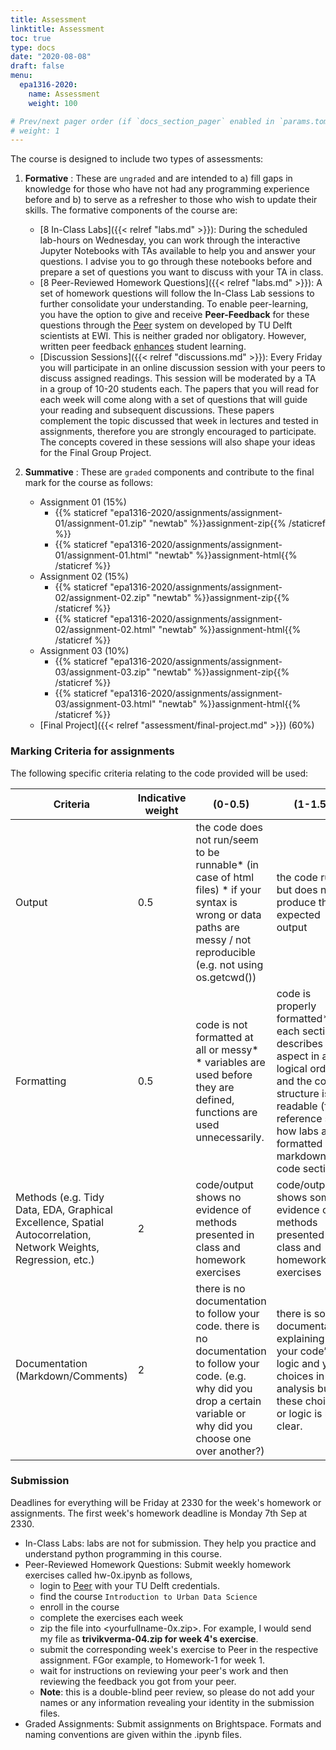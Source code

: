 ```yaml
---
title: Assessment
linktitle: Assessment
toc: true
type: docs
date: "2020-08-08"
draft: false
menu:
  epa1316-2020:
    name: Assessment
    weight: 100

# Prev/next pager order (if `docs_section_pager` enabled in `params.toml`)
# weight: 1
---
```


The course is designed to include two types of assessments:

1. **Formative** : These are `ungraded` and are intended to a) fill gaps in knowledge for those who have not had any programming experience before and b) to serve as a refresher to those who wish to update their skills. The formative components of the course are:

    * [8 In-Class Labs]({{< relref "labs.md" >}}): During the scheduled lab-hours on Wednesday, you can work through the interactive Jupyter Notebooks with TAs available to help you and answer your questions. I advise you to go through these notebooks before and prepare a set of questions you want to discuss with your TA in class.
    * [8 Peer-Reviewed Homework Questions]({{< relref "labs.md" >}}): A set of homework questions will follow the In-Class Lab sessions to further consolidate your understanding. To enable peer-learning, you have the option to give and receive **Peer-Feedback** for these questions through the [Peer](https://peer.tudelft.nl/) system on developed by TU Delft scientists at EWI. This is neither graded nor obligatory. However, written peer feedback [enhances](https://educationaltechnologyjournal.springeropen.com/articles/10.1186/s41239-016-0017-y) student learning.
    * [Discussion Sessions]({{< relref "discussions.md" >}}): Every Friday you will participate in an online discussion session with your peers to discuss assigned readings. This session will be moderated by a TA in a group of 10-20 students each. The papers that you will read for each week will come along with a set of questions that will guide your reading and subsequent discussions. These papers complement the topic discussed that week in lectures and tested in assignments, therefore you are strongly encouraged to participate. The concepts covered in these sessions will also shape your ideas for the Final Group Project.

2. **Summative** : These are `graded` components and contribute to the final mark for the course as follows:

    * Assignment 01 (15%)
      - {{% staticref "epa1316-2020/assignments/assignment-01/assignment-01.zip" "newtab" %}}assignment-zip{{% /staticref %}}
      - {{% staticref "epa1316-2020/assignments/assignment-01/assignment-01.html" "newtab" %}}assignment-html{{% /staticref %}}
    * Assignment 02 (15%)
      - {{% staticref "epa1316-2020/assignments/assignment-02/assignment-02.zip" "newtab" %}}assignment-zip{{% /staticref %}}
      - {{% staticref "epa1316-2020/assignments/assignment-02/assignment-02.html" "newtab" %}}assignment-html{{% /staticref %}}
    * Assignment 03 (10%)
      - {{% staticref "epa1316-2020/assignments/assignment-03/assignment-03.zip" "newtab" %}}assignment-zip{{% /staticref %}}
      - {{% staticref "epa1316-2020/assignments/assignment-03/assignment-03.html" "newtab" %}}assignment-html{{% /staticref %}}
    * [Final Project]({{< relref "assessment/final-project.md" >}}) (60%)

### Marking Criteria for assignments

The following specific criteria relating to the code provided will be used:

| Criteria                                                                                                        	| Indicative weight 	| (0-0.5)                                                                                                                                                              	| (1-1.5)                                                                                                                                                                                           	| (2)                                                                                                                                                                                                                                          	|
|-----------------------------------------------------------------------------------------------------------------	|-------------------	|----------------------------------------------------------------------------------------------------------------------------------------------------------------------	|---------------------------------------------------------------------------------------------------------------------------------------------------------------------------------------------------	|----------------------------------------------------------------------------------------------------------------------------------------------------------------------------------------------------------------------------------------------	|
| Output                                                                                                          	| 0.5                 	| the code does not run/seem to be runnable* (in case of html files) * if your syntax is wrong or data paths are messy / not reproducible (e.g. not using os.getcwd()) 	| the code runs but does not produce the expected output                                                                                                                                            	| the code runs and produces the expected output                                                                                                                                                                                               	|
| Formatting                                                                                                      	| 0.5                 	| code is not formatted at all or messy* * variables are used before they are defined, functions are used unnecessarily.                                               	| code is properly formatted*  * each section describes one aspect in a logical order and the code structure is readable (for reference see how labs are formatted with markdown and code sections) 	| - code is properly formatted.. + - variables and functions are named well.                                                                                                                                                                   	|
| Methods (e.g. Tidy Data, EDA, Graphical Excellence, Spatial Autocorrelation, Network Weights, Regression, etc.) 	| 2                 	| code/output shows no evidence of methods presented in class and homework exercises                                                                                   	| code/output shows some evidence of methods presented in class and homework exercises                                                                                                              	| code/output illustrates clear evidence of methods presented in class and homework exercises                                                                                                                                                  	|
| Documentation (Markdown/Comments)                                                                               	| 2                 	| there is no documentation to follow your code. there is no documentation to follow your code. (e.g. why did you drop a certain variable or why did you choose one over another?)                                                                                                                       	| there is some documentation explaining your code’s logic and your choices in the analysis but these choices or logic is not clear.                                                                	| there is extensive documentation explaining your code’s logic and your choices in the analysis.  - no hypothesis present, if one was explicitly asked for 	|

### Submission

Deadlines for everything will be Friday at 2330 for the week's homework or assignments. The first week's homework deadline is Monday 7th Sep at 2330.

  * In-Class Labs: labs are not for submission. They help you practice and understand python programming in this course.
  * Peer-Reviewed Homework Questions: Submit weekly homework exercises called hw-0x.ipynb as follows,
    - login to [Peer](https://peer.tudelft.nl/) with your TU Delft credentials.
    - find the course ``Introduction to Urban Data Science``
    - enroll in the course
    - complete the exercises each week
    - zip the file into <yourfullname-0x.zip>. For example, I would send my file as **trivikverma-04.zip for week 4's exercise**.
    - submit the corresponding week's exercise to Peer in the respective assignment. FGor example, to Homework-1 for week 1.
    - wait for instructions on reviewing your peer's work and then reviewing the feedback you got from your peer.
    - **Note**: this is a double-blind peer review, so please do not add your names or any information revealing your identity in the submission files.
  * Graded Assignments: Submit assignments on Brightspace. Formats and naming conventions are given within the .ipynb files.
